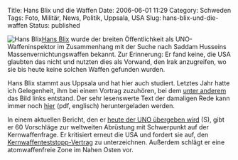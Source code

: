 Title: Hans Blix und die Waffen
Date: 2006-06-01 11:29
Category: Schweden
Tags: Foto, Militär, News, Politik, Uppsala, USA
Slug: hans-blix-und-die-waffen
Status: published

![Hans Blix](/pic/blix.jpg)[Hans
Blix](http://de.wikipedia.org/wiki/Hans_Blix) wurde der breiten
Öffentlichkeit als UNO-Waffeninspektor im Zusammenhang mit der Suche
nach Saddam Husseins Massenvernichtungswaffen bekannt. Zur Erinnerung:
Er fand keine, die USA glaubten das nicht und nutzten dies als Vorwand,
den Irak anzugreifen, wo sie bis heute keine solchen Waffen gefunden
wurden.

Hans Blix stammt aus Uppsala und hat hier auch studiert. Letztes Jahr
hatte ich Gelegenheit, ihm bei einem Vortrag zuzuhören, bei dem [unter
anderem](http://thomasmarquart.net/gallery/HansBlix/index.html) das Bild
links entstand. Der sehr lesenswerte Text der damaligen Rede kann immer
noch [hier](http://www.dhf.uu.se/pdffiler/Blix_Lecture.pdf) (pdf,
englisch) heruntergeladen werden.

In einem aktuellen Bericht, den er [heute der UNO übergeben
wird](http://www.sr.se/Ekot/artikel.asp?artikel=869395) (S), gibt er 60
Vorschläge zur weltweiten Abrüstung mit Schwerpunkt auf der
Kernwaffenfrage. Er kritisiert erneut die USA und fordert sie auf, den
[Kernwaffenteststopp-Vertrag](http://de.wikipedia.org/wiki/Kernwaffenteststopp-Vertrag)
zu unterzeichnen. Außerdem schlägt er eine atomwaffenfreie Zone im Nahen
Osten vor.

